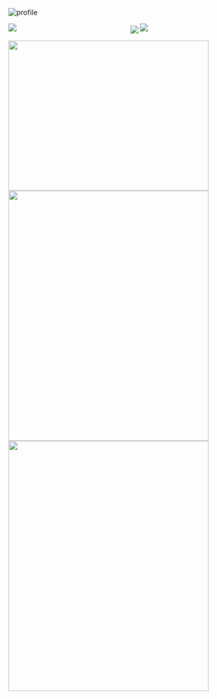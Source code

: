 ![profile](https://socialify.git.ci/matheussbrand/profile/image?font=Inter&language=1&name=1&owner=1&pattern=Charlie%20Brown&pulls=1&stargazers=1&theme=Auto)

<p align='center'>

<img align="left" src="https://img.shields.io/badge/Gmail-28282b?style=for-the-badge&logo=gmail&logoColor=none" href="mailto:matheussilbrand@gmail.com">
 
<img align="center" src="https://img.shields.io/badge/LinkedIn-28282b?style=for-the-badge&logo=linkedin&logoColor=none" href="https://www.linkedin.com/in/matheussbrandao">

 <img align="rigth" src="https://img.shields.io/badge/github-28282b?style=for-the-badge&logo=github&logoColor=none" href="https://github.com/matheussbrand)">
   
</p>
<p>
  <img align = "rigth" src = "https://github-readme-stats.vercel.app/api?username=matheussbrand&show_icons=true&theme=dark" width=400  height=300>
  <img align = "left" src="https://spotify-recently-played-readme.vercel.app/api?user=12178109534&unique=1" width=400  height=500>
</p>
<p align = "left">
  <img src="https://spotify-recently-played-readme.vercel.app/api?user=12178109534&unique=1" width=400  height=500>
</p>
